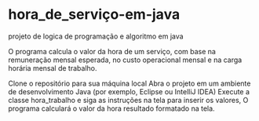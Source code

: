 # hora_de_serviço-em-java

projeto de logica de programação e algoritmo em java


O programa calcula o valor da hora de um serviço, com base na remuneração mensal esperada, no custo operacional mensal e na carga horária mensal de trabalho.

Clone o repositório para sua máquina local Abra o projeto em um ambiente de desenvolvimento Java (por exemplo, Eclipse ou IntelliJ IDEA) Execute a classe hora_trabalho e siga as instruções na tela para inserir os valores, O programa calculará o valor da hora resultado formatado na tela.

